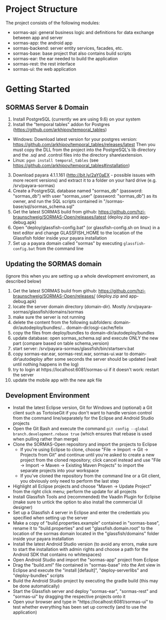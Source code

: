 Project Structure
========
The project consists of the following modules:

- sormas-api: general business logic and definitions for data exchange between app and server
- sormas-app: the android app
- sormas-backend: server entity services, facades, etc.
- sormas-base: base project that also contains build scripts
- sormas-ear: the ear needed to build the application
- sormas-rest: the rest interface
- sormas-ui: the web application


Getting Started
========
SORMAS Server & Domain
--------
1. Install PostgreSQL (currently we are using 9.6) on your system
2. Install the "temporal tables" addon for Postgres (https://github.com/arkhipov/temporal_tables)
  * Windows: Download latest version for your postgres version: https://github.com/arkhipov/temporal_tables/releases/latest Then you must copy the DLL from the project into the PostgreSQL's lib directory and the .sql and .control files into the directory share\extension.
  * Linux: <code>pgxn install temporal_tables</code> (see https://github.com/arkhipov/temporal_tables#installation)
3. Download payara 4.1.1.161 (http://bit.ly/2aY0aEX - possible issues with more recent versions) and extract it to a folder on your hard drive (e.g. /srv/payara-sormas)
4. Create a PostgreSQL database named "sormas_db" (password: "sormas_db") with user "sormas_user" (password: "sormas_db") as its owner, and run the SQL scripts contained in "/sormas-base/sql/sormas_schema.sql"
5. Get the latest SORMAS build from github: https://github.com/hzi-braunschweig/SORMAS-Open/releases/latest (deploy.zip and app-debug.apk)
6. Open "deploy/glassfish-config.bat" (or glassfish-config.sh on linux) in a text editor and change GLASSFISH_HOME to the location of the Glassfish folder inside your payara installation
7. Set up a payara domain called "sormas" by executing <code>glassfish-config.bat</code> from the command line

Updating the SORMAS domain
--------
(ignore this when you are setting up a whole development enviroment, as described below)

1. Get the latest SORMAS build from github: https://github.com/hzi-braunschweig/SORMAS-Open/releases/ (deploy.zip and app-debug.apk)
2. locate the server domain directory (domain-dir). Mostly /srv/payara-sormas/glassfish/domains/sormas
3. make sure the server is not running
4. delete the content from the following subfolders: 
   domain-dir/autodeploy/bundles/... 
   domain-dir/osgi-cache/felix
5. copy the files from deploy/bundles to domain-dir/autodeploy/bundles
6. update database: open sormas_schema.sql and execute ONLY the new part (compare based on table schema_version)
7. start server: /srv/payara-sormas/glassfish/bin/startserv.bat
8. copy sormas-ear.ear, sormas-rest.war, sormas-ui.war to domain-dir\autodeploy
   after some seconds the server should be updated (wait until nothing happens in the log)
9. try to login at https://localhost:6081/sormas-ui
   if it doesn't work: restart the server
10. update the mobile app with the new apk file 

Development Environment
--------
- Install the latest Eclipse version, Git for Windows and (optional) a Git client such as TortoiseGit if you don't want to handle version control from the command line/separately for the Eclipse and Android Studio projects
- Open the Git Bash and execute the command <code>git config --global branch.development.rebase true</code> (which ensures that rebase is used when pulling rather than merge)
- Clone the SORMAS-Open repository and import the projects to Eclipse
	- If you're using Eclipse to clone, choose "File -> Import -> Git -> Projects from Git" and continue until you're asked to create a new project from the cloned repository; click cancel instead and use "File -> Import -> Maven -> Existing Maven Projects" to import the separate projects into your workspace
	- If you've cloned the repository from the command line or a Git client, you obviously only need to perform the last step
- Highlight all Eclipse projects and choose "Maven -> Update Project" from the right click menu; perform the update for all projects
- Install Glassfish Tools and (recommended) the Vaadin Plugin for Eclipise (make sure to untick the option to also install the commercial UI designer)
- Set up a Glassfish 4 server in Eclipse and enter the credentials you specified when setting up the server
- Make a copy of "build.properties.example" contained in "sormas-base", rename it to "build.properties" and set "glassfish.domain.root" to the location of the sormas domain located in the "glassfish/domains" folder inside your payara installation
- Install the latest Android Studio version (to avoid any errors, make sure to start the installation with admin rights and choose a path for the Android SDK that contains no whitespaces)
- Open Android Studio and import the "sormas-app" project from Eclipse
- Drag the "build.xml" file contained in "sormas-base" into the Ant view in Eclipse and execute the "install [default]", "deploy-serverlibs" and "deploy-bundles" scripts
- Build the Android Studio project by executing the gradle build (this may be done automatically)
- Start the Glassfish server and deploy "sormas-ear", "sormas-rest" and "sormas-ui" by dragging the respective projects onto it
- Open your browser and type in "https://localhost:6081/sormas-ui" to test whether everything has been set up correctly (and to use the application)
